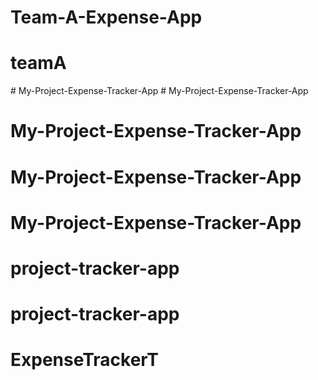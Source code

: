 # Team-A-Expense-App
# teamA
#   M y - P r o j e c t - E x p e n s e - T r a c k e r - A p p  
 # My-Project-Expense-Tracker-App
# My-Project-Expense-Tracker-App
# My-Project-Expense-Tracker-App
# My-Project-Expense-Tracker-App
# project-tracker-app
# project-tracker-app
# ExpenseTrackerT
